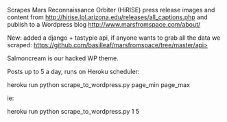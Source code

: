 Scrapes Mars Reconnaissance Orbiter (HiRISE) press release images and content from http://hirise.lpl.arizona.edu/releases/all_captions.php and publish to a Wordpress blog http://www.marsfromspace.com/about/

New: added a django + tastypie api, if anyone wants to grab all the data we scraped: https://github.com/basilleaf/marsfromspace/tree/master/api>

Salmoncream is our hacked WP theme.

Posts up to 5 a day, runs on Heroku scheduler:

heroku run python scrape_to_wordpress.py page_min page_max

ie:

heroku run python scrape_to_wordpress.py 1 5
